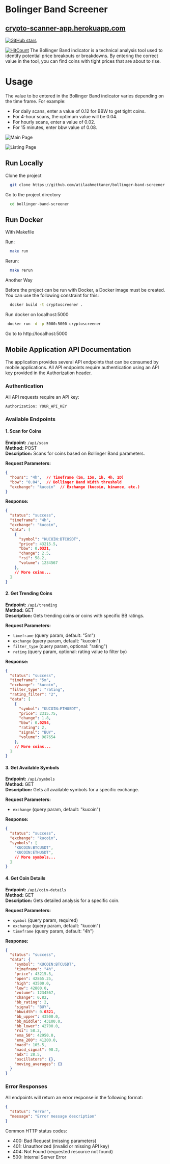 # Bolinger Band Screener 
   ## [crypto-scanner-app.herokuapp.com](https://crypto-scanner-app.herokuapp.com/)  
[![GitHub stars](https://img.shields.io/github/stars/atilaahmettaner/CryptoScanner)](https://github.com/atilaahmettaner/CryptoScanner/stargazers)

[![HitCount](https://hits.dwyl.com/atilaahmettaner/bollinger-band-screener.svg?style=flat&show=unique)](http://hits.dwyl.com/atilaahmettaner/bollinger-band-screener)
 The Bollinger Band indicator is a technical analysis tool used to identify potential price breakouts or breakdowns. By entering the correct value in the tool, you can find coins with tight prices that are about to rise.
     
     
# Usage
The value to be entered in the Bollinger Band indicator varies depending on the time frame. For example:

- For daily scans, enter a value of 0.12 for BBW to get tight coins.
- For 4-hour scans, the optimum value will be 0.04.
- For hourly scans, enter a value of 0.02.
- For 15 minutes, enter bbw value of 0.08.
  
   
   
![Main Page](https://github.com/atilaahmettaner/bollinger-band-screener/assets/67838093/68a2a133-0ab8-40ae-8145-4fd876b8bd1a)

![Listing Page](https://github.com/atilaahmettaner/bollinger-band-screener/assets/67838093/7bc975f8-cbfc-485c-a4ec-7fac8269d114)

## Run Locally

Clone the project

```bash
  git clone https://github.com/atilaahmettaner/bollinger-band-screener.git
```

Go to the project directory

```bash
  cd bollinger-band-screener
```

## Run Docker

With Makefile

Run:

```bash
  make run
```
Rerun:

```bash
  make rerun
```
Another Way

Before the project can be run with Docker, a Docker image must be created. You can use the following constraint for this:
```bash
  docker build -t cryptoscreener .
```
Run docker on localhost:5000
 ```bash
  docker run -d -p 5000:5000 cryptoscreener
```

Go to to http://localhost:5000

## Mobile Application API Documentation

The application provides several API endpoints that can be consumed by mobile applications. All API endpoints require authentication using an API key provided in the Authorization header.

### Authentication

All API requests require an API key:

```
Authorization: YOUR_API_KEY
```

### Available Endpoints

#### 1. Scan for Coins

**Endpoint:** `/api/scan`  
**Method:** POST  
**Description:** Scans for coins based on Bollinger Band parameters.

**Request Parameters:**
```json
{
  "hours": "4h",  // Timeframe (5m, 15m, 1h, 4h, 1D)
  "bbw": "0.04",  // Bollinger Band Width threshold
  "exchange": "kucoin"  // Exchange (kucoin, binance, etc.)
}
```

**Response:**
```json
{
  "status": "success",
  "timeframe": "4h",
  "exchange": "kucoin",
  "data": [
    {
      "symbol": "KUCOIN:BTCUSDT",
      "price": 43215.5,
      "bbw": 0.0321,
      "change": 2.5,
      "rsi": 58.2,
      "volume": 1234567
    },
    // More coins...
  ]
}
```

#### 2. Get Trending Coins

**Endpoint:** `/api/trending`  
**Method:** GET  
**Description:** Gets trending coins or coins with specific BB ratings.

**Request Parameters:**
- `timeframe` (query param, default: "5m")
- `exchange` (query param, default: "kucoin")
- `filter_type` (query param, optional: "rating")
- `rating` (query param, optional: rating value to filter by)

**Response:**
```json
{
  "status": "success",
  "timeframe": "5m",
  "exchange": "kucoin",
  "filter_type": "rating",
  "rating_filter": "2",
  "data": [
    {
      "symbol": "KUCOIN:ETHUSDT",
      "price": 2315.75,
      "change": 1.8,
      "bbw": 0.0254,
      "rating": 2,
      "signal": "BUY",
      "volume": 987654
    },
    // More coins...
  ]
}
```

#### 3. Get Available Symbols

**Endpoint:** `/api/symbols`  
**Method:** GET  
**Description:** Gets all available symbols for a specific exchange.

**Request Parameters:**
- `exchange` (query param, default: "kucoin")

**Response:**
```json
{
  "status": "success",
  "exchange": "kucoin",
  "symbols": [
    "KUCOIN:BTCUSDT",
    "KUCOIN:ETHUSDT",
    // More symbols...
  ]
}
```

#### 4. Get Coin Details

**Endpoint:** `/api/coin-details`  
**Method:** GET  
**Description:** Gets detailed analysis for a specific coin.

**Request Parameters:**
- `symbol` (query param, required)
- `exchange` (query param, default: "kucoin")
- `timeframe` (query param, default: "4h")

**Response:**
```json
{
  "status": "success",
  "data": {
    "symbol": "KUCOIN:BTCUSDT",
    "timeframe": "4h",
    "price": 43215.5,
    "open": 42865.25,
    "high": 43500.0,
    "low": 42800.0,
    "volume": 1234567,
    "change": 0.82,
    "bb_rating": 2,
    "signal": "BUY",
    "bbwidth": 0.0321,
    "bb_upper": 43500.0,
    "bb_middle": 43100.0,
    "bb_lower": 42700.0,
    "rsi": 58.2,
    "ema_50": 42950.0,
    "ema_200": 41200.0,
    "macd": 105.5,
    "macd_signal": 98.2,
    "adx": 28.5,
    "oscillators": {},
    "moving_averages": {}
  }
}
```

### Error Responses

All endpoints will return an error response in the following format:

```json
{
  "status": "error",
  "message": "Error message description"
}
```

Common HTTP status codes:
- 400: Bad Request (missing parameters)
- 401: Unauthorized (invalid or missing API key)
- 404: Not Found (requested resource not found)
- 500: Internal Server Error
